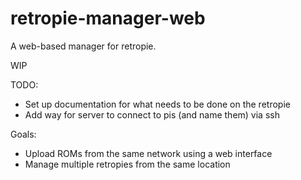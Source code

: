 # retropie-manager-web

A web-based manager for retropie.

WIP

TODO:
- Set up documentation for what needs to be done on the retropie
- Add way for server to connect to pis (and name them) via ssh

Goals:
- Upload ROMs from the same network using a web interface
- Manage multiple retropies from the same location 